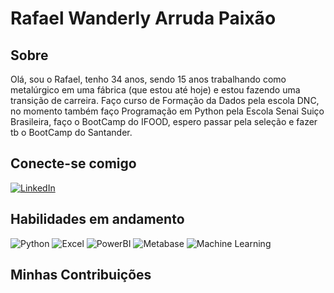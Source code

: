 # Rafael Wanderly Arruda Paixão

## Sobre
Olá, sou o Rafael, tenho 34 anos, sendo 15 anos trabalhando como metalúrgico em uma fábrica (que estou até hoje) e estou fazendo uma transição de carreira. Faço curso de Formação da Dados pela escola DNC, no momento também faço Programação em Python pela Escola Senai Suiço Brasileira, faço o BootCamp do IFOOD, espero passar pela seleção e fazer tb o BootCamp do Santander.

## Conecte-se comigo
[![LinkedIn](https://img.shields.io/badge/LinkedIn-000?style=for-the-badge&logo=linkedin&logoColor=0E76A8)](https://www.linkedin.com/in/rafael-paix%C3%A3o-545052249/)


## Habilidades em andamento
![Python](https://img.shields.io/badge/Python-000?style=for-the-badge&logo=python)
![Excel](https://img.shields.io/badge/Excel-000?style=for-the-badge&logo=microsoftexcel)
![PowerBI](https://img.shields.io/badge/PowerBI-000?style=for-the-badge&logo=microsoft)
![Metabase](https://img.shields.io/badge/Metabase-000?style=for-the-badge&logo=metabase)
![Machine Learning](https://img.shields.io/badge/Machine_Learning-000?style=for-the-badge&logo=Machine_Learning)




## Minhas Contribuições

